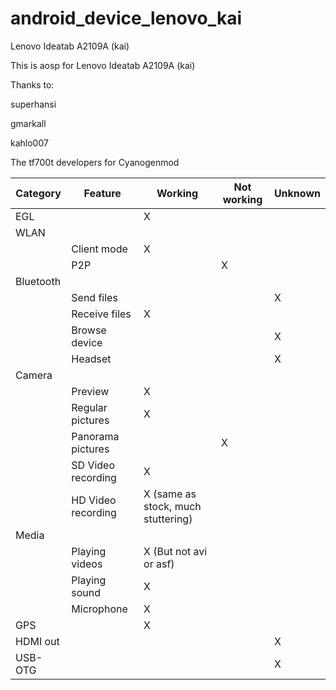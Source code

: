 android_device_lenovo_kai
=========================

Lenovo Ideatab A2109A (kai)

This is aosp for Lenovo Ideatab A2109A (kai)

Thanks to:

superhansi

gmarkall

kahlo007

The tf700t developers for Cyanogenmod

|Category |Feature |Working |Not working |Unknown |
|---------|--------|--------|------------|--------|
|EGL | |X | | |
|WLAN | | | | |
|  |Client mode |X | | |
|  |P2P | |X |
|Bluetooth | | | |
|  |Send files | | |X |
|  |Receive files |X | | |
|  |Browse device | | |X |
|  |Headset | | |X |
|Camera | | | | |
|  |Preview |X | | |
|  |Regular pictures |X | | |
|  |Panorama pictures | |X | |
|  |SD Video recording |X | | |
|  |HD Video recording |X (same as stock, much stuttering) | | |
|Media | | | | |
|  |Playing videos |X (But not avi or asf) | | |
|  |Playing sound |X | | |
|  |Microphone |X | | |
|GPS | |X | | |
|HDMI out | | | |X |
|USB-OTG | | | |X |

